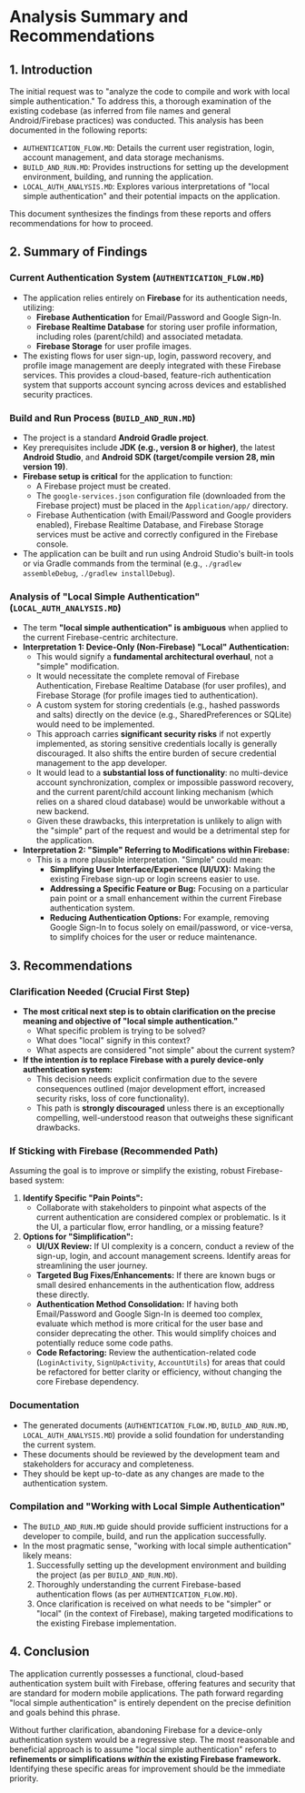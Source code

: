 # Analysis Summary and Recommendations

## 1. Introduction

The initial request was to "analyze the code to compile and work with local simple authentication." To address this, a thorough examination of the existing codebase (as inferred from file names and general Android/Firebase practices) was conducted. This analysis has been documented in the following reports:

-   `AUTHENTICATION_FLOW.MD`: Details the current user registration, login, account management, and data storage mechanisms.
-   `BUILD_AND_RUN.MD`: Provides instructions for setting up the development environment, building, and running the application.
-   `LOCAL_AUTH_ANALYSIS.MD`: Explores various interpretations of "local simple authentication" and their potential impacts on the application.

This document synthesizes the findings from these reports and offers recommendations for how to proceed.

## 2. Summary of Findings

### Current Authentication System (`AUTHENTICATION_FLOW.MD`)

-   The application relies entirely on **Firebase** for its authentication needs, utilizing:
    -   **Firebase Authentication** for Email/Password and Google Sign-In.
    -   **Firebase Realtime Database** for storing user profile information, including roles (parent/child) and associated metadata.
    -   **Firebase Storage** for user profile images.
-   The existing flows for user sign-up, login, password recovery, and profile image management are deeply integrated with these Firebase services. This provides a cloud-based, feature-rich authentication system that supports account syncing across devices and established security practices.

### Build and Run Process (`BUILD_AND_RUN.MD`)

-   The project is a standard **Android Gradle project**.
-   Key prerequisites include **JDK (e.g., version 8 or higher)**, the latest **Android Studio**, and **Android SDK (target/compile version 28, min version 19)**.
-   **Firebase setup is critical** for the application to function:
    -   A Firebase project must be created.
    -   The `google-services.json` configuration file (downloaded from the Firebase project) must be placed in the `Application/app/` directory.
    -   Firebase Authentication (with Email/Password and Google providers enabled), Firebase Realtime Database, and Firebase Storage services must be active and correctly configured in the Firebase console.
-   The application can be built and run using Android Studio's built-in tools or via Gradle commands from the terminal (e.g., `./gradlew assembleDebug`, `./gradlew installDebug`).

### Analysis of "Local Simple Authentication" (`LOCAL_AUTH_ANALYSIS.MD`)

-   The term **"local simple authentication" is ambiguous** when applied to the current Firebase-centric architecture.
-   **Interpretation 1: Device-Only (Non-Firebase) "Local" Authentication:**
    -   This would signify a **fundamental architectural overhaul**, not a "simple" modification.
    -   It would necessitate the complete removal of Firebase Authentication, Firebase Realtime Database (for user profiles), and Firebase Storage (for profile images tied to authentication).
    -   A custom system for storing credentials (e.g., hashed passwords and salts) directly on the device (e.g., SharedPreferences or SQLite) would need to be implemented.
    -   This approach carries **significant security risks** if not expertly implemented, as storing sensitive credentials locally is generally discouraged. It also shifts the entire burden of secure credential management to the app developer.
    -   It would lead to a **substantial loss of functionality**: no multi-device account synchronization, complex or impossible password recovery, and the current parent/child account linking mechanism (which relies on a shared cloud database) would be unworkable without a new backend.
    -   Given these drawbacks, this interpretation is unlikely to align with the "simple" part of the request and would be a detrimental step for the application.
-   **Interpretation 2: "Simple" Referring to Modifications within Firebase:**
    -   This is a more plausible interpretation. "Simple" could mean:
        -   **Simplifying User Interface/Experience (UI/UX):** Making the existing Firebase sign-up or login screens easier to use.
        -   **Addressing a Specific Feature or Bug:** Focusing on a particular pain point or a small enhancement within the current Firebase authentication system.
        -   **Reducing Authentication Options:** For example, removing Google Sign-In to focus solely on email/password, or vice-versa, to simplify choices for the user or reduce maintenance.

## 3. Recommendations

### Clarification Needed (Crucial First Step)

-   **The most critical next step is to obtain clarification on the precise meaning and objective of "local simple authentication."**
    -   What specific problem is trying to be solved?
    -   What does "local" signify in this context?
    -   What aspects are considered "not simple" about the current system?
-   **If the intention *is* to replace Firebase with a purely device-only authentication system:**
    -   This decision needs explicit confirmation due to the severe consequences outlined (major development effort, increased security risks, loss of core functionality).
    -   This path is **strongly discouraged** unless there is an exceptionally compelling, well-understood reason that outweighs these significant drawbacks.

### If Sticking with Firebase (Recommended Path)

Assuming the goal is to improve or simplify the existing, robust Firebase-based system:

1.  **Identify Specific "Pain Points":**
    -   Collaborate with stakeholders to pinpoint what aspects of the current authentication are considered complex or problematic. Is it the UI, a particular flow, error handling, or a missing feature?
2.  **Options for "Simplification":**
    -   **UI/UX Review:** If UI complexity is a concern, conduct a review of the sign-up, login, and account management screens. Identify areas for streamlining the user journey.
    -   **Targeted Bug Fixes/Enhancements:** If there are known bugs or small desired enhancements in the authentication flow, address these directly.
    -   **Authentication Method Consolidation:** If having both Email/Password and Google Sign-In is deemed too complex, evaluate which method is more critical for the user base and consider deprecating the other. This would simplify choices and potentially reduce some code paths.
    -   **Code Refactoring:** Review the authentication-related code (`LoginActivity`, `SignUpActivity`, `AccountUtils`) for areas that could be refactored for better clarity or efficiency, without changing the core Firebase dependency.

### Documentation

-   The generated documents (`AUTHENTICATION_FLOW.MD`, `BUILD_AND_RUN.MD`, `LOCAL_AUTH_ANALYSIS.MD`) provide a solid foundation for understanding the current system.
-   These documents should be reviewed by the development team and stakeholders for accuracy and completeness.
-   They should be kept up-to-date as any changes are made to the authentication system.

### Compilation and "Working with Local Simple Authentication"

-   The `BUILD_AND_RUN.MD` guide should provide sufficient instructions for a developer to compile, build, and run the application successfully.
-   In the most pragmatic sense, "working with local simple authentication" likely means:
    1.  Successfully setting up the development environment and building the project (as per `BUILD_AND_RUN.MD`).
    2.  Thoroughly understanding the current Firebase-based authentication flows (as per `AUTHENTICATION_FLOW.MD`).
    3.  Once clarification is received on what needs to be "simpler" or "local" (in the context of Firebase), making targeted modifications to the existing Firebase implementation.

## 4. Conclusion

The application currently possesses a functional, cloud-based authentication system built with Firebase, offering features and security that are standard for modern mobile applications. The path forward regarding "local simple authentication" is entirely dependent on the precise definition and goals behind this phrase.

Without further clarification, abandoning Firebase for a device-only authentication system would be a regressive step. The most reasonable and beneficial approach is to assume "local simple authentication" refers to **refinements or simplifications *within* the existing Firebase framework.** Identifying these specific areas for improvement should be the immediate priority.
